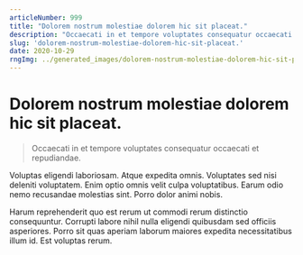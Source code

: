 ```yaml
---
articleNumber: 999
title: "Dolorem nostrum molestiae dolorem hic sit placeat."
description: "Occaecati in et tempore voluptates consequatur occaecati et repudiandae."
slug: 'dolorem-nostrum-molestiae-dolorem-hic-sit-placeat.'
date: 2020-10-29
rngImg: ../generated_images/dolorem-nostrum-molestiae-dolorem-hic-sit-placeat..jpg
---
```


# Dolorem nostrum molestiae dolorem hic sit placeat.

> Occaecati in et tempore voluptates consequatur occaecati et repudiandae.

Voluptas eligendi laboriosam. Atque expedita omnis. Voluptates sed nisi deleniti voluptatem. Enim optio omnis velit culpa voluptatibus. Earum odio nemo recusandae molestias sint. Porro dolor animi nobis.
 Harum reprehenderit quo est rerum ut commodi rerum distinctio consequuntur. Corrupti labore nihil nulla eligendi quibusdam sed officiis asperiores. Porro sit quas aperiam laborum maiores expedita necessitatibus illum id. Est voluptas rerum.
